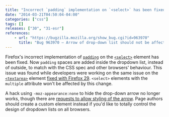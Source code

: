 ```yaml
---
title: "Incorrect `padding` implementation on `<select>` has been fixed"
date: "2014-03-21T04:50:04-04:00"
categories: ["css"]
tags: []
releases: ["30", "31-esr"]
references:
    - url: "https://bugzilla.mozilla.org/show_bug.cgi?id=963970"
      title: "Bug 963970 – Arrow of drop-down list should not be affected by padding"
---
```

Firefox's incorrect implementation of [`padding`](https://developer.mozilla.org/docs/Web/CSS/padding) on the [`<select>`](https://developer.mozilla.org/docs/Web/HTML/Element/select) element has been fixed. Now `padding` spaces are added inside the dropdown list, instead of outside, to match with the CSS spec and other browsers' behaviour. This issue was found while developers were working on the same issue on the [`<textarea>`](https://developer.mozilla.org/docs/Web/HTML/Element/textarea) element [fixed with Firefox 29](https://www.fxsitecompat.dev/en-CA/docs/2014/incorrect-padding-implementation-on-textarea-has-been-fixed/). `<select>` elements with the `multiple` attribute won't be affected by this change.

A hack using `-moz-appearance:none` to hide the drop-down arrow no longer works, though there are [requests to allow styling of the arrow](https://bugzilla.mozilla.org/show_bug.cgi?id=649849). Page authors should create a custom element instead if you'd like to totally control the design of dropdown lists on all browsers.
